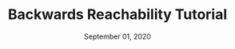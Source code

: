 ---
layout: redirect
title: Backwards Reachability Tutorial
description: Using reachability analysis to compute safety guarantees for safety critical dynamic systems.
date: September 01, 2020
rurl: https://rvl.cs.toronto.edu/backwards-reachability/

---